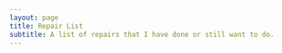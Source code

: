 ```yaml
---
layout: page
title: Repair List
subtitle: A list of repairs that I have done or still want to do.
---
```

<!--stackedit_data:
eyJoaXN0b3J5IjpbLTc4ODE3NDgzOV19
-->